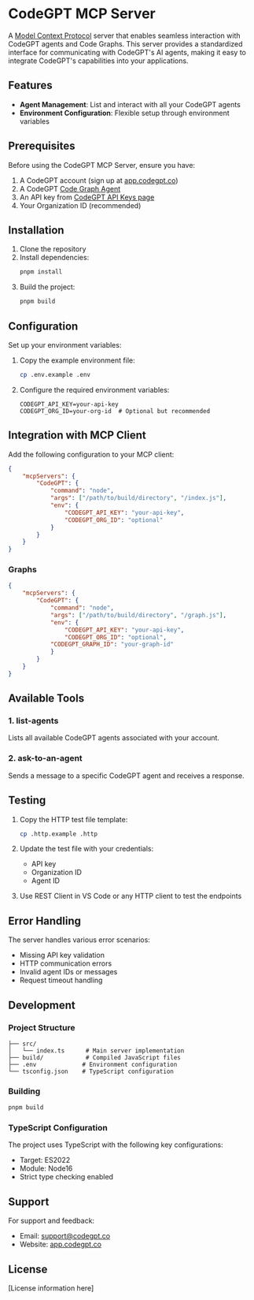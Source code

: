# CodeGPT MCP Server

A [Model Context Protocol](https://modelcontextprotocol.io/quickstart/server) server that enables seamless interaction with CodeGPT agents and Code Graphs. This server provides a standardized interface for communicating with CodeGPT's AI agents, making it easy to integrate CodeGPT's capabilities into your applications.

## Features

- **Agent Management**: List and interact with all your CodeGPT agents
- **Environment Configuration**: Flexible setup through environment variables

## Prerequisites

Before using the CodeGPT MCP Server, ensure you have:

1. A CodeGPT account (sign up at [app.codegpt.co](https://app.codegpt.co))
2. A CodeGPT [Code Graph Agent](https://help.codegpt.co/en/articles/9912447-graphs-repositories)
3. An API key from [CodeGPT API Keys page](https://app.codegpt.co/user/api-keys)
4. Your Organization ID (recommended)

## Installation

1. Clone the repository
2. Install dependencies:
   ```bash
   pnpm install
   ```
3. Build the project:
   ```bash
   pnpm build
   ```

## Configuration

Set up your environment variables:

1. Copy the example environment file:

   ```bash
   cp .env.example .env
   ```

2. Configure the required environment variables:
   ```
   CODEGPT_API_KEY=your-api-key
   CODEGPT_ORG_ID=your-org-id  # Optional but recommended
   ```

## Integration with MCP Client

Add the following configuration to your MCP client:

```json
{
	"mcpServers": {
		"CodeGPT": {
			"command": "node",
			"args": ["/path/to/build/directory", "/index.js"],
			"env": {
				"CODEGPT_API_KEY": "your-api-key",
				"CODEGPT_ORG_ID": "optional"
			}
		}
	}
}
```

### Graphs

```json
{
	"mcpServers": {
		"CodeGPT": {
			"command": "node",
			"args": ["/path/to/build/directory", "/graph.js"],
			"env": {
				"CODEGPT_API_KEY": "your-api-key",
				"CODEGPT_ORG_ID": "optional",
            "CODEGPT_GRAPH_ID": "your-graph-id"
			}
		}
	}
}
```

## Available Tools

### 1. list-agents

Lists all available CodeGPT agents associated with your account.

### 2. ask-to-an-agent

Sends a message to a specific CodeGPT agent and receives a response.

## Testing

1. Copy the HTTP test file template:

   ```bash
   cp .http.example .http
   ```

2. Update the test file with your credentials:

   - API key
   - Organization ID
   - Agent ID

3. Use REST Client in VS Code or any HTTP client to test the endpoints

## Error Handling

The server handles various error scenarios:

- Missing API key validation
- HTTP communication errors
- Invalid agent IDs or messages
- Request timeout handling

## Development

### Project Structure

```
├── src/
│   └── index.ts      # Main server implementation
├── build/            # Compiled JavaScript files
├── .env             # Environment configuration
└── tsconfig.json    # TypeScript configuration
```

### Building

```bash
pnpm build
```

### TypeScript Configuration

The project uses TypeScript with the following key configurations:

- Target: ES2022
- Module: Node16
- Strict type checking enabled

## Support

For support and feedback:

- Email: support@codegpt.co
- Website: [app.codegpt.co](https://app.codegpt.co)

## License

[License information here]
